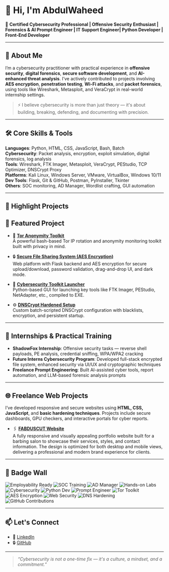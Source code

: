 # 👋 Hi, I'm AbdulWaheed

🎯 **Certified Cybersecurity Professional | Offensive Security Enthusiast | Forensics & AI Prompt Engineer | IT Support Engineer| Python Developer | Front-End Developer**

---

## 🔐 About Me

I’m a cybersecurity practitioner with practical experience in **offensive security**, **digital forensics**, **secure software development**, and **AI-enhanced threat analysis**. I’ve actively contributed to projects involving **AES encryption**, **penetration testing**, **Wi-Fi attacks**, and **packet forensics**, using tools like Wireshark, Metasploit, and VeraCrypt in real-world internship settings.

> ⚡ I believe cybersecurity is more than just theory — it's about building, breaking, defending, and documenting with precision.

---

## 🛠️ Core Skills & Tools

**Languages**: Python, HTML, CSS, JavaScript, Bash, Batch  
**Cybersecurity**: Packet analysis, encryption, exploit simulation, digital forensics, log analysis  
**Tools**: Wireshark, FTK Imager, Metasploit, VeraCrypt, PEStudio, TCP Optimizer, DNSCrypt Proxy  
**Platforms**: Kali Linux, Windows Server, VMware, VirtualBox, Windows 10/11
**Dev Tools**: Flask, Git & GitHub, Postman, PyInstaller, Tkinter  
**Others**: SOC monitoring, AD Manager, Wordlist crafting, GUI automation  

---

## 📌 Highlight Projects

## 🔐 Featured Project

- 🧅 **[Tor Anonymity Toolkit](https://github.com/Hao-Tec/tor-anonymity-toolkit)**  
  A powerful bash-based Tor IP rotation and anonymity monitoring toolkit built with privacy in mind.

- 🔒 **[Secure File Sharing System (AES Encryption)]()**  
  Web platform with Flask backend and AES encryption for secure upload/download, password validation, drag-and-drop UI, and dark mode.

- 🧰 **[Cybersecurity Toolkit Launcher]()**  
  Python-based GUI for launching key tools like FTK Imager, PEStudio, NetAdapter, etc., compiled to EXE.

- ⚙️ **[DNSCrypt Hardened Setup]()**  
  Custom batch-scripted DNSCrypt configuration with blacklists, encryption, and persistent startup.

---

## 💼 Internships & Practical Training

- **ShadowFox Internship**: Offensive security tasks — reverse shell payloads, PE analysis, credential sniffing, WPA/WPA2 cracking  
- **Future Interns Cybersecurity Program**: Developed full-stack encrypted file system, enhanced security via UI/UX and cryptographic techniques  
- **Freelance Prompt Engineering**: Built AI-assisted cyber tools, report automation, and LLM-based forensic analysis prompts

---

## 🌐 Freelance Web Projects

I’ve developed responsive and secure websites using **HTML, CSS, JavaScript**, and **basic hardening techniques**. Projects include secure dashboards, GPU checkers, and interactive portals for cyber reports.

- 🖇️ **[FABDUSCUT Website](https://github.com/Hao-Tec/fabduscut-website)**  
  A fully responsive and visually appealing portfolio website built for a barbing salon to showcase their services, styles, and contact information. The design is optimized for both desktop and mobile views, delivering a professional and modern brand experience for clients.
  
---

## 🏅 Badge Wall

![Employability Ready](https://img.shields.io/badge/Employability-Industry%20Training%20%26%20Certs-success?logo=briefcase&style=for-the-badge)
![SOC Training](https://img.shields.io/badge/SOC%20Monitoring-Real%20World%20Internship-blue?style=for-the-badge)
![AD Manager](https://img.shields.io/badge/Active%20Directory-Management%20%26%20Hardening-darkgreen?style=for-the-badge)
![Hands-on Labs](https://img.shields.io/badge/Hands--On-Labs%20%26%20Simulations-critical?style=for-the-badge)
![Cybersecurity](https://img.shields.io/badge/Cybersecurity-Offensive%20Security-red?logo=hackthebox&style=for-the-badge)
![Python Dev](https://img.shields.io/badge/Python-Forensics%20%26%20Automation-blue?logo=python&style=for-the-badge)
![Prompt Engineer](https://img.shields.io/badge/Prompt%20Engineer-AI%20%26%20LLM%20Forensics-yellow?style=for-the-badge)
![Tor Toolkit](https://img.shields.io/badge/Tor%20Toolkit-IP%20Rotation-purple?style=for-the-badge)
![AES Encryption](https://img.shields.io/badge/AES-Encrypted%20File%20System-green?style=for-the-badge)
![Web Security](https://img.shields.io/badge/Web%20Projects-Dashboard%20%26%20Encryption-9cf?style=for-the-badge)
![DNS Hardening](https://img.shields.io/badge/DNSCrypt-Hardened%20Setup-critical?style=for-the-badge)
![GitHub Contributions](https://img.shields.io/badge/GitHub-Private%20%26%20Public%20Commits-lightgrey?logo=github&style=for-the-badge)

---

## 📫 Let's Connect

- 🔗 [LinkedIn](https://linkedin.com/in/haomi)  
- 🔒 [GitHub](https://github.com/hao-tec)  

---

> _“Cybersecurity is not a one-time fix — it's a culture, a mindset, and a commitment.”_
<!---
Hao-Tec/Hao-Tec is a ✨ special ✨ repository because it is very unique in its dealing with people.
You can contact us for any IT Solutions.
--->
